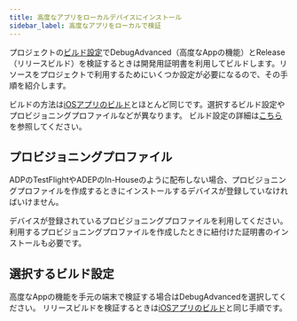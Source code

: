 ```yaml
---
title: 高度なアプリをローカルデバイスにインストール
sidebar_label: 高度なアプリをローカルで検証
---
```


プロジェクトの[ビルド設定](./app-build/ios-build-setting.md)でDebugAdvanced（高度なAppの機能）とRelease（リリースビルド）を検証するときは開発用証明書を利用してビルドします。リソースをプロジェクトで利用するためにいくつか設定が必要になるので、その手順を紹介します。

ビルドの方法は[iOSアプリのビルド](./app-build/ios-build)とほとんど同じです。選択するビルド設定やプロビジョニングプロファイルなどが異なります。
ビルド設定の詳細は[こちら](./app-build/ios-build-setting.md)を参照してください。

## プロビジョニングプロファイル

ADPのTestFlightやADEPのIn-Houseのように配布しない場合、プロビジョニングプロファイルを作成するときにインストールするデバイスが登録していなければいけません。

デバイスが登録されているプロビジョニングプロファイルを利用してください。
利用するプロビジョニングプロファイルを作成したときに紐付けた証明書のインストールも必要です。

## 選択するビルド設定

高度なAppの機能を手元の端末で検証する場合はDebugAdvancedを選択してください。
リリースビルドを検証するときは[iOSアプリのビルド](./app-build/ios-build)と同じ手順です。
